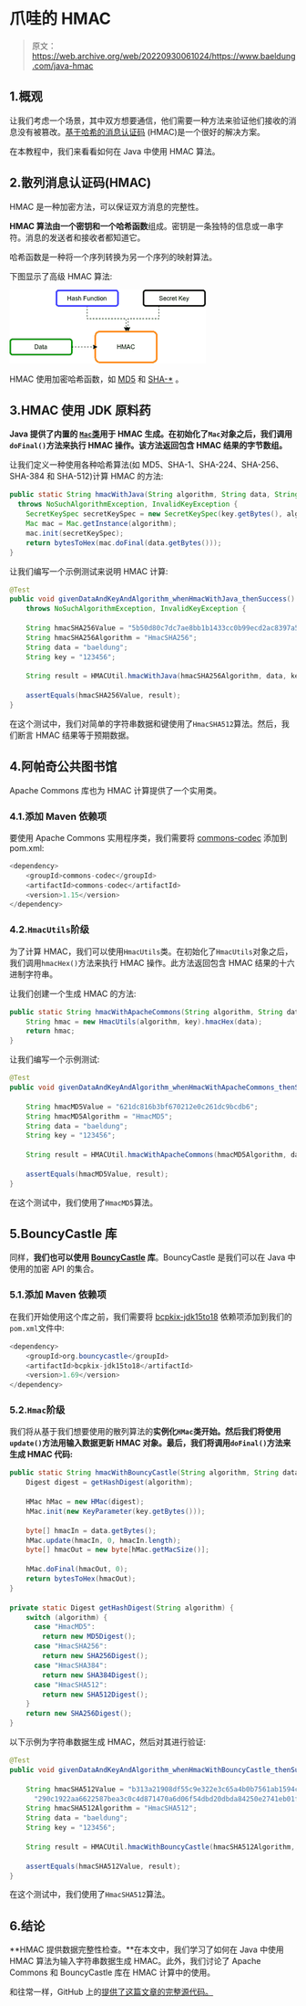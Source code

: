 # 爪哇的 HMAC

> 原文：<https://web.archive.org/web/20220930061024/https://www.baeldung.com/java-hmac>

## 1.概观

让我们考虑一个场景，其中双方想要通信，他们需要一种方法来验证他们接收的消息没有被篡改。[基于哈希的消息认证码](https://web.archive.org/web/20221207080813/https://en.wikipedia.org/wiki/HMAC) (HMAC)是一个很好的解决方案。

在本教程中，我们来看看如何在 Java 中使用 HMAC 算法。

## 2.散列消息认证码(HMAC)

HMAC 是一种加密方法，可以保证双方消息的完整性。

**HMAC 算法由一个密钥和一个哈希函数**组成。密钥是一条独特的信息或一串字符。消息的发送者和接收者都知道它。

哈希函数是一种将一个序列转换为另一个序列的映射算法。

下图显示了高级 HMAC 算法:

[![hmac in java](img/1c56c27c7374f424f91ab05452831a19.png)](/web/20221207080813/https://www.baeldung.com/wp-content/uploads/2021/11/hmac-in-java.png)

HMAC 使用加密哈希函数，如 [MD5](/web/20221207080813/https://www.baeldung.com/java-md5) 和 [SHA-*](/web/20221207080813/https://www.baeldung.com/sha-256-hashing-java) 。

## 3.HMAC 使用 JDK 原料药

**Java 提供了内置的 [`Mac`类](https://web.archive.org/web/20221207080813/https://docs.oracle.com/en/java/javase/11/docs/api/java.base/javax/crypto/Mac.html)用于 HMAC 生成。在初始化了`Mac`对象之后，我们调用`doFinal()`方法来执行 HMAC 操作。该方法返回包含 HMAC 结果的字节数组。**

让我们定义一种使用各种哈希算法(如 MD5、SHA-1、SHA-224、SHA-256、SHA-384 和 SHA-512)计算 HMAC 的方法:

```java
public static String hmacWithJava(String algorithm, String data, String key)
  throws NoSuchAlgorithmException, InvalidKeyException {
    SecretKeySpec secretKeySpec = new SecretKeySpec(key.getBytes(), algorithm);
    Mac mac = Mac.getInstance(algorithm);
    mac.init(secretKeySpec);
    return bytesToHex(mac.doFinal(data.getBytes()));
}
```

让我们编写一个示例测试来说明 HMAC 计算:

```java
@Test
public void givenDataAndKeyAndAlgorithm_whenHmacWithJava_thenSuccess()
    throws NoSuchAlgorithmException, InvalidKeyException {

    String hmacSHA256Value = "5b50d80c7dc7ae8bb1b1433cc0b99ecd2ac8397a555c6f75cb8a619ae35a0c35";
    String hmacSHA256Algorithm = "HmacSHA256";
    String data = "baeldung";
    String key = "123456";

    String result = HMACUtil.hmacWithJava(hmacSHA256Algorithm, data, key);

    assertEquals(hmacSHA256Value, result);
}
```

在这个测试中，我们对简单的字符串数据和键使用了`HmacSHA512`算法。然后，我们断言 HMAC 结果等于预期数据。

## 4.阿帕奇公共图书馆

Apache Commons 库也为 HMAC 计算提供了一个实用类。

### 4.1.添加 Maven 依赖项

要使用 Apache Commons 实用程序类，我们需要将 [commons-codec](https://web.archive.org/web/20221207080813/https://search.maven.org/search?q=g:commons-codec) 添加到 pom.xml:

```java
<dependency>
    <groupId>commons-codec</groupId>
    <artifactId>commons-codec</artifactId>
    <version>1.15</version>
</dependency> 
```

### 4.2.`HmacUtils`阶级

为了计算 HMAC，我们可以使用`HmacUtils`类。在初始化了`HmacUtils`对象之后，我们调用`hmacHex()`方法来执行 HMAC 操作。此方法返回包含 HMAC 结果的十六进制字符串。

让我们创建一个生成 HMAC 的方法:

```java
public static String hmacWithApacheCommons(String algorithm, String data, String key) {
    String hmac = new HmacUtils(algorithm, key).hmacHex(data);
    return hmac;
}
```

让我们编写一个示例测试:

```java
@Test
public void givenDataAndKeyAndAlgorithm_whenHmacWithApacheCommons_thenSuccess() {

    String hmacMD5Value = "621dc816b3bf670212e0c261dc9bcdb6";
    String hmacMD5Algorithm = "HmacMD5";
    String data = "baeldung";
    String key = "123456";

    String result = HMACUtil.hmacWithApacheCommons(hmacMD5Algorithm, data, key);

    assertEquals(hmacMD5Value, result);
}
```

在这个测试中，我们使用了`HmacMD5`算法。

## 5.BouncyCastle 库

同样，**我们也可以使用 [BouncyCastle](/web/20221207080813/https://www.baeldung.com/java-bouncy-castle) 库**。BouncyCastle 是我们可以在 Java 中使用的加密 API 的集合。

### 5.1.添加 Maven 依赖项

在我们开始使用这个库之前，我们需要将 [bcpkix-jdk15to18](https://web.archive.org/web/20221207080813/https://search.maven.org/search?q=a:bcpkix-jdk15to18) 依赖项添加到我们的`pom.xml`文件中:

```java
<dependency>
    <groupId>org.bouncycastle</groupId>
    <artifactId>bcpkix-jdk15to18</artifactId>
    <version>1.69</version>
</dependency>
```

### 5.2.`Hmac`阶级

我们将从基于我们想要使用的散列算法的**实例化`HMac`类开始。然后我们将使用`update()`方法用输入数据更新 HMAC 对象。最后，我们将调用`doFinal()`方法来生成 HMAC 代码:**

```java
public static String hmacWithBouncyCastle(String algorithm, String data, String key) {
    Digest digest = getHashDigest(algorithm);

    HMac hMac = new HMac(digest);
    hMac.init(new KeyParameter(key.getBytes()));

    byte[] hmacIn = data.getBytes();
    hMac.update(hmacIn, 0, hmacIn.length);
    byte[] hmacOut = new byte[hMac.getMacSize()];

    hMac.doFinal(hmacOut, 0);
    return bytesToHex(hmacOut);
}

private static Digest getHashDigest(String algorithm) {
    switch (algorithm) {
      case "HmacMD5":
        return new MD5Digest();
      case "HmacSHA256":
        return new SHA256Digest();
      case "HmacSHA384":
        return new SHA384Digest();
      case "HmacSHA512":
        return new SHA512Digest();
    }
    return new SHA256Digest();
}
```

以下示例为字符串数据生成 HMAC，然后对其进行验证:

```java
@Test
public void givenDataAndKeyAndAlgorithm_whenHmacWithBouncyCastle_thenSuccess() {

    String hmacSHA512Value = "b313a21908df55c9e322e3c65a4b0b7561ab1594ca806b3affbc0d769a1" +
      "290c1922aa6622587bea3c0c4d871470a6d06f54dbd20dbda84250e2741eb01f08e33";
    String hmacSHA512Algorithm = "HmacSHA512";
    String data = "baeldung";
    String key = "123456";

    String result = HMACUtil.hmacWithBouncyCastle(hmacSHA512Algorithm, data, key);

    assertEquals(hmacSHA512Value, result);
}
```

在这个测试中，我们使用了`HmacSHA512`算法。

## 6.结论

**HMAC 提供数据完整性检查。**在本文中，我们学习了如何在 Java 中使用 HMAC 算法为输入字符串数据生成 HMAC。此外，我们讨论了 Apache Commons 和 BouncyCastle 库在 HMAC 计算中的使用。

和往常一样，GitHub 上的[提供了这篇文章的完整源代码。](https://web.archive.org/web/20221207080813/https://github.com/eugenp/tutorials/tree/master/core-java-modules/core-java-security-3)